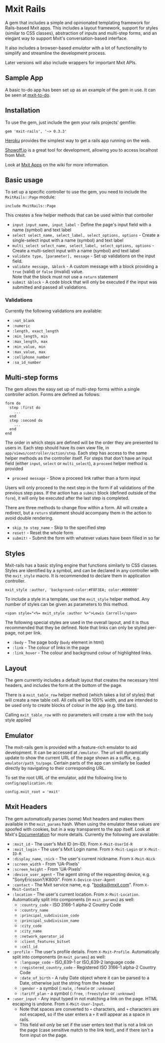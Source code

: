 Mxit Rails
==========

A gem that includes a simple and opinionated templating framework for Rails-based Mxit apps.
This includes a layout framework, support for styles (similar to CSS classes), abstraction of inputs and multi-step forms, and
an elegant way to support Mxit's conversation-based interface.

It also includes a browser-based *emulator* with a lot of functionality to simplify and streamline the development process.

Later versions will also include wrappers for important Mxit APIs.


Sample App
----------
A basic to-do app has been set up as an example of the gem in use.  It can be seen at [mxit-to-do](https://github.com/linsen/mxit-to-do).


Installation
------------
To use the gem, just include the gem your rails projects' gemfile:

    gem 'mxit-rails', '~> 0.3.3'

[Heroku](https://devcenter.heroku.com/articles/rails3) provides the simplest way to get a rails app running on the web.

[Showoff.io](https://showoff.io) is a great tool for development, allowing you to access localhost from Mxit.

Look at [Mxit Apps](wiki/Mxit-Apps) on the wiki for more information.


Basic usage
-----------
To set up a specific controller to use the gem, you need to include the `MxitRails::Page` module:

    include MxitRails::Page

This creates a few helper methods that can be used within that controller

- `input input_name, input_label` - Define the page's input field with a name (symbol) and text label
- `select select_name, select_label, select_options, options` - Create a single-select input with a name (symbol) and text label
- `multi_select select_name, select_label, select_options, options` - Create a multi-select input with a name (symbol) and text label
- `validate type, [parameter], message` - Set up validations on the input field.
- `validate message, &block` - A custom message with a block providing a `true` (valid) or `false` (invalid) value.  
  Note that the block must not use a `return` statement
- `submit &block` - A code block that will only be executed if the input was submitted and passed all validations.

### Validations
Currently the following validations are available:
- `:not_blank`
- `:numeric`
- `:length, exact_length`
- `:min_length, min`
- `:max_length, max`
- `:min_value, min`
- `:max_value, max`
- `:cellphone_number`
- `:sa_id_number`


Multi-step forms
----------------
The gem allows the easy set up of multi-step forms within a single controller action.  Forms are defined as follows:

    form do
      step :first do
        ...
      end
      step :second do
        ...
      end
    end

The order in which steps are defined will be the order they are presented to users in.  Each step should have its own view file, in
`app/views/controller/action/step`.  Each step has access to the same helper methods as the controller itself.  For steps that don't
have an input field (either `input`, `select` or `multi_select`), a `proceed` helper method is provided

- `proceed message` - Show a proceed link rather than a form input

Users will only proceed to the next step in the form if all validations of the previous step pass.
If the action has a `submit` block (defined outside of the `form`), it will only be executed after the last step is completed.

There are three methods to change flow within a form.  All will create a redirect, but a `return` statement should accompany them in the action
to avoid double rendering.
- `skip_to step_name` - Skip to the specified step
- `reset!` - Reset the whole form
- `submit!` - Submit the form with whatever values have been filled in so far


Styles
------
Mxit-rails has a basic styling engine that functions similarly to CSS classes.  Styles are identified by a symbol, 
and can be declared in any controller with the `mxit_style` macro.  It is recommended to declare them in application controller.

    mxit_style :author, 'background-color:#F8F3EA; color:#000000'

To include a style in a template, use the `mxit_style` helper method.  Any number of styles can be given as parameters to this method.

    <span style="<%= mxit_style :author %>">Lewis Carroll</span>

The following special styles are used in the overall layout, and it is thus recommended that they be defined.  Note that links can only be styled per-page, not per link.

- `:body` - The page body (`body` element in html)
- `:link` - The colour of links in the page
- `:link_hover` - The colour and background colour of highlighted links.


Layout
------
The gem currently includes a default layout that creates the necessary html headers, and includes the form at the bottom of the page.

There is a `mxit_table_row` helper method (which takes a list of styles) that will create a new table cell.
All cells will be 100% width, and are intended to be used only to create blocks of colour in the app (e.g. title bars).

Calling `mxit_table_row` with no parameters will create a row with the `body` style applied


Emulator
--------
The mxit-rails gem is provided with a feature-rich emulator to aid development.  It can be accessed at `/emulator`.  The url will dynamically update to show
the current URL of the page shown as a suffix, e.g. `emulator/path_to/page`.  Certain parts of the app can similarly be loaded directly by
navigating to their corresponding URL.

To set the root URL of the emulator, add the following line to `config/application.rb`:

    config.mxit_root = 'mxit'


Mxit Headers
------------
The gem automatically parses (some) Mxit headers and makes them available in the `mxit_params` hash.  When using the emulator these values are spoofed with cookies, but in a way transparent to the app itself.  Look at Mxit's [Documentation](http://dev.mxit.com/docs/mobi-portal-api#headers) for more details. Currently the following are available:

- `:mxit_id` - The user's Mxit ID (m-ID). From `X-Mxit-UserId-R`
- `:mxit_login` - The user's Mxit Login name. From `X-Mxit-Login` or `X-Mxit-ID-R`
- `:display_name`, `:nick` - The user's current nickname. From `X-Mxit-Nick`
- `:screen_width` - From 'UA-Pixels'
- `:screen_height` - From 'UA-Pixels'
- `:device_user_agent` - The agent string of the requesting device, e.g. "SonyEricsson?/K800i". From `X-Device-User-Agent`
- `:contact` - The Mxit service name, e.g. "books@mxit.com". From `X-Mxit-Contact`
- `:location` - The user's current location. From `X-Mxit-Location`. Automatically split into components (in `mxit_params`) as well:
    - `:country_code` - ISO 3166-1 alpha-2 Country Code
    - `:country_name`
    - `:principal_subdivision_code`
    - `:principal_subdivision_name`
    - `:city_code`
    - `:city_name`
    - `:network_operator_id`
    - `:client_features_bitset`
    - `:cell_id`
- `:profile` - The user's profile details. From `X-Mxit-Profile`. Automatically split into components (in `mxit_params`) as well:
    - `:language_code` - ISO_639-1 or ISO_639-2 language code
    - `:registered_country_code` - Registered ISO 3166-1 alpha-2 Country Code
    - `:date_of_birth` - A ruby Date object where it can be parsed to a Date, otherwise just the string from the header
    - `:gender` - a symbol (`:male`, `:female` or `:unknown`)
    - `:tariff_plan` - a symbol (`:free`, `:freestyler` or `:unknown`)
- `:user_input` - Any input typed in not matching a link on the page. HTML escaping is undone. From `X-Mxit-User-Input`.
    - Note that spaces are converted to `+` characters, and `+` characters are not escaped, so if the user enters a `+` it will appear as a space in rails.
    - This field wil *only* be set if the user enters text that is not a link on the page (case sensitive match to the link text), and if there isn't a form input on the page.

